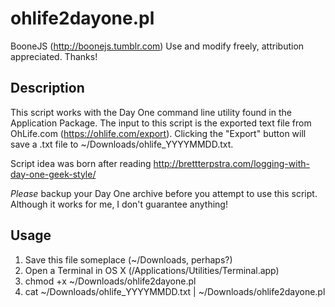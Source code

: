 ohlife2dayone.pl
================

BooneJS (http://boonejs.tumblr.com)
Use and modify freely, attribution appreciated. Thanks!

Description
-----------

This script works with the Day One command line utility found in the
Application Package. The input to this script is the exported text file
from OhLife.com (https://ohlife.com/export). Clicking the "Export" button
will save a .txt file to ~/Downloads/ohlife_YYYYMMDD.txt.

Script idea was born after reading http://brettterpstra.com/logging-with-day-one-geek-style/

*Please* backup your Day One archive before you attempt to use this script.
Although it works for me, I don't guarantee anything!

Usage
-----

1. Save this file someplace (~/Downloads, perhaps?)
2. Open a Terminal in OS X (/Applications/Utilities/Terminal.app)
3. chmod +x ~/Downloads/ohlife2dayone.pl
4. cat ~/Downloads/ohlife_YYYYMMDD.txt | ~/Downloads/ohlife2dayone.pl
